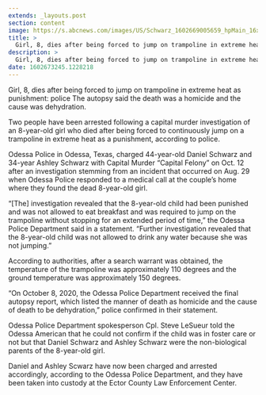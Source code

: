 ```yaml
--- 
extends: _layouts.post 
section: content 
image: https://s.abcnews.com/images/US/Schwarz_1602669005659_hpMain_16x9_992.jpg 
title: > 
  Girl, 8, dies after being forced to jump on trampoline in extreme heat as punishment: police 
description: > 
  Girl, 8, dies after being forced to jump on trampoline in extreme heat as punishment: police The autopsy said the death was a homicide and the cause was dehydration.Two people have been arrested following a capital murder investigation of an 8-year-old girl who died after being forced to continuously jump on a trampoline in extreme heat as a punishment, according to police.“[The] investigation revealed that the 8-year-old child had been punished and was not allowed to eat breakfast and was required to jump on the trampoline without stopping for an extended period of time,” the Odessa Police Department said in a statement.Odessa Police Department spokesperson Cpl.Daniel and Ashley Scwarz have now been charged and arrested accordingly, according to the Odessa Police Department, and they have been taken into custody at the Ector County Law Enforcement Center. 
date: 1602673245.1228218 
--- 
```

Girl, 8, dies after being forced to jump on trampoline in extreme heat as punishment: police The autopsy said the death was a homicide and the cause was dehydration.

Two people have been arrested following a capital murder investigation of an 8-year-old girl who died after being forced to continuously jump on a trampoline in extreme heat as a punishment, according to police.

Odessa Police in Odessa, Texas, charged 44-year-old Daniel Schwarz and 34-year Ashley Schwarz with Capital Murder “Capital Felony” on Oct. 12 after an investigation stemming from an incident that occurred on Aug. 29 when Odessa Police responded to a medical call at the couple’s home where they found the dead 8-year-old girl.

“[The] investigation revealed that the 8-year-old child had been punished and was not allowed to eat breakfast and was required to jump on the trampoline without stopping for an extended period of time,” the Odessa Police Department said in a statement. “Further investigation revealed that the 8-year-old child was not allowed to drink any water because she was not jumping.”

According to authorities, after a search warrant was obtained, the temperature of the trampoline was approximately 110 degrees and the ground temperature was approximately 150 degrees.

“On October 8, 2020, the Odessa Police Department received the final autopsy report, which listed the manner of death as homicide and the cause of death to be dehydration,” police confirmed in their statement.

Odessa Police Department spokesperson Cpl. Steve LeSueur told the Odessa American that he could not confirm if the child was in foster care or not but that Daniel Schwarz and Ashley Schwarz were the non-biological parents of the 8-year-old girl.

Daniel and Ashley Scwarz have now been charged and arrested accordingly, according to the Odessa Police Department, and they have been taken into custody at the Ector County Law Enforcement Center.